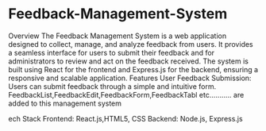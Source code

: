 # Feedback-Management-System
Overview
The Feedback Management System is a web application designed to collect, manage, and analyze feedback from users. It provides a seamless interface for users to submit their feedback and for administrators to review and act on the feedback received. The system is built using React for the frontend and Express.js for the backend, ensuring a responsive and scalable application.
Features
User Feedback Submission: Users can submit feedback through a simple and intuitive form.
FeedbackList,FeedbackEdit,FeedbackForm,FeedbackTabl etc........... are added to this management system

ech Stack
Frontend: React.js,HTML5, CSS
Backend: Node.js, Express.js
